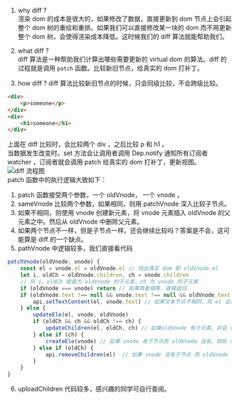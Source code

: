 <!--
 * @Author: Richard Chiang
 * @Date: 2021-03-08 09:50:49
 * @LastEditor: Richard Chiang
 * @LastEditTime: 2021-03-08 10:35:34
 * @Email: 19875991227@163.com
 * @Description: vue 的 diff 算法
-->
1. why diff ?  
渲染 dom 的成本是很大的，如果修改了数据，直接更新到 dom 节点上会引起整个 dom 树的重绘和重排。如果我们可以直接修改某一块的 dom 而不用更新整个 dom 树，会使得渲染成本降低。这时候我们的 diff 算法就能帮助我们。

2. what diff ?   
diff 算法是一种帮助我们计算出哪些需要更新的 virtual dom 的算法。diff 的过程就是调用 <code>patch</code> 函数。比较新旧节点，给真实的 dom 打补丁。

3. how diff ?
diff 算法比较新旧节点的时候，只会同级比较，不会跨级比较。
```html
<div>
    <p>someone</p>
</div>
<div>
    <h1>someone</h1>
</div>
```
上面在 diff 比较时，会比较两个 div ，之后比较 p 和 h1 。  
当数据发生改变时。set 方法会让调用者调用 Dep.notify 通知所有订阅者 watcher ，订阅者就会调用 patch 给真实的 dom 打补丁，更新视图。  
![diff 流程图](https://images2018.cnblogs.com/blog/998023/201805/998023-20180519212357826-1474719173.png)  
patch 函数中的执行逻辑大致如下：  
1. patch 函数接受两个参数，一个 oldVnode， 一个 vnode 。
2. sameVnode 比较两个参数，如果相同，则用 patchVnode 深入比较子节点。
3. 如果不相同，则使用 vnode 创建新元素，将 vnode 元素插入 oldVnode 的父元素之中。然后从 oldVnode 中删除父元素。  
4. 如果两个节点不一样，但是子节点一样。还会继续比较吗？答案是不会，这可能算是 diff 的一个缺点。
5. pathVnode 中逻辑较多，我们直接看代码  
```js
patchVnode(oldVnode, vnode) {
    const el = vnode.el = oldVnode.el // 找出真实 dom 即 oldVnode.el
    let i, oldCh = oldVnode.children, ch = vnode.children
    // 将 i，oldCh 赋值为 oldVnode 的子元素，ch 为 vnode 的子元素
    if (oldVnode === vnode) return // 如果两者相等，直接返回
    if (oldVnode.text !== null && vnode.text !== null && oldVnode.text !== vnode.text) {
        api.setTextContent(el, vnode.text) // 如果文本节点不相同，将 el 设置为 vnode.text
    } else {
        updateEle(el, vnode, oldVnode)
        if (oldCh && ch && oldCh !== ch) {
            updateChildren(el, oldCh, ch) // 如果oldVnode 有子元素，并且 vnode 有子元素，则执行 updateChildren 比较子元素
        } else if (ch) {
            createEle(vnode) // 如果 vnode 有子节点而 oldVnode 没有，则将 vnode 节点真实化之后添加到 el 元素
        } else if (oldCh) {
            api.removeChildren(el)  // 如果 vnode 没有子节点 而 oldVnode 有，则将 el 删除
        }
    }
}
```
6. uploadChildren 代码较多，感兴趣的同学可自行查阅。
